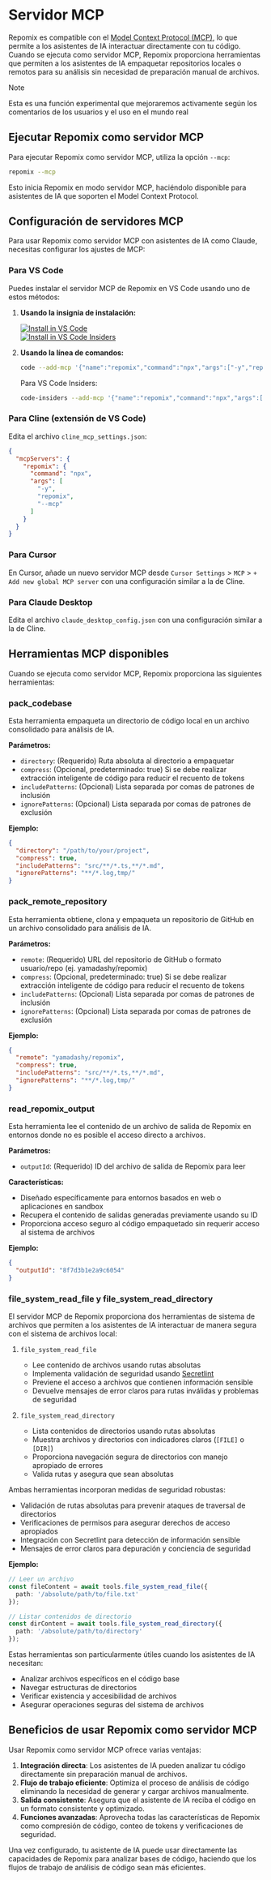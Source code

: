# Servidor MCP

Repomix es compatible con el [Model Context Protocol (MCP)](https://modelcontextprotocol.io), lo que permite a los asistentes de IA interactuar directamente con tu código. Cuando se ejecuta como servidor MCP, Repomix proporciona herramientas que permiten a los asistentes de IA empaquetar repositorios locales o remotos para su análisis sin necesidad de preparación manual de archivos.

> [!NOTE]  
> Esta es una función experimental que mejoraremos activamente según los comentarios de los usuarios y el uso en el mundo real

## Ejecutar Repomix como servidor MCP

Para ejecutar Repomix como servidor MCP, utiliza la opción `--mcp`:

```bash
repomix --mcp
```

Esto inicia Repomix en modo servidor MCP, haciéndolo disponible para asistentes de IA que soporten el Model Context Protocol.

## Configuración de servidores MCP

Para usar Repomix como servidor MCP con asistentes de IA como Claude, necesitas configurar los ajustes de MCP:

### Para VS Code

Puedes instalar el servidor MCP de Repomix en VS Code usando uno de estos métodos:

1. **Usando la insignia de instalación:**

   [![Install in VS Code](https://img.shields.io/badge/VS_Code-VS_Code?style=flat-square&label=Install%20Server&color=0098FF)](vscode:mcp/install?%7B%22name%22%3A%22repomix%22%2C%22command%22%3A%22npx%22%2C%22args%22%3A%5B%22-y%22%2C%22repomix%22%2C%22--mcp%22%5D%7D)<br>
   [![Install in VS Code Insiders](https://img.shields.io/badge/VS_Code_Insiders-VS_Code_Insiders?style=flat-square&label=Install%20Server&color=24bfa5)](vscode-insiders:mcp/install?%7B%22name%22%3A%22repomix%22%2C%22command%22%3A%22npx%22%2C%22args%22%3A%5B%22-y%22%2C%22repomix%22%2C%22--mcp%22%5D%7D)

2. **Usando la línea de comandos:**

   ```bash
   code --add-mcp '{"name":"repomix","command":"npx","args":["-y","repomix","--mcp"]}'
   ```

   Para VS Code Insiders:
   ```bash
   code-insiders --add-mcp '{"name":"repomix","command":"npx","args":["-y","repomix","--mcp"]}'
   ```

### Para Cline (extensión de VS Code)

Edita el archivo `cline_mcp_settings.json`:

```json
{
  "mcpServers": {
    "repomix": {
      "command": "npx",
      "args": [
        "-y",
        "repomix",
        "--mcp"
      ]
    }
  }
}
```

### Para Cursor

En Cursor, añade un nuevo servidor MCP desde `Cursor Settings` > `MCP` > `+ Add new global MCP server` con una configuración similar a la de Cline.

### Para Claude Desktop

Edita el archivo `claude_desktop_config.json` con una configuración similar a la de Cline.

## Herramientas MCP disponibles

Cuando se ejecuta como servidor MCP, Repomix proporciona las siguientes herramientas:

### pack_codebase

Esta herramienta empaqueta un directorio de código local en un archivo consolidado para análisis de IA.

**Parámetros:**
- `directory`: (Requerido) Ruta absoluta al directorio a empaquetar
- `compress`: (Opcional, predeterminado: true) Si se debe realizar extracción inteligente de código para reducir el recuento de tokens
- `includePatterns`: (Opcional) Lista separada por comas de patrones de inclusión
- `ignorePatterns`: (Opcional) Lista separada por comas de patrones de exclusión

**Ejemplo:**
```json
{
  "directory": "/path/to/your/project",
  "compress": true,
  "includePatterns": "src/**/*.ts,**/*.md",
  "ignorePatterns": "**/*.log,tmp/"
}
```

### pack_remote_repository

Esta herramienta obtiene, clona y empaqueta un repositorio de GitHub en un archivo consolidado para análisis de IA.

**Parámetros:**
- `remote`: (Requerido) URL del repositorio de GitHub o formato usuario/repo (ej. yamadashy/repomix)
- `compress`: (Opcional, predeterminado: true) Si se debe realizar extracción inteligente de código para reducir el recuento de tokens
- `includePatterns`: (Opcional) Lista separada por comas de patrones de inclusión
- `ignorePatterns`: (Opcional) Lista separada por comas de patrones de exclusión

**Ejemplo:**
```json
{
  "remote": "yamadashy/repomix",
  "compress": true,
  "includePatterns": "src/**/*.ts,**/*.md",
  "ignorePatterns": "**/*.log,tmp/"
}
```

### read_repomix_output

Esta herramienta lee el contenido de un archivo de salida de Repomix en entornos donde no es posible el acceso directo a archivos.

**Parámetros:**
- `outputId`: (Requerido) ID del archivo de salida de Repomix para leer

**Características:**
- Diseñado específicamente para entornos basados en web o aplicaciones en sandbox
- Recupera el contenido de salidas generadas previamente usando su ID
- Proporciona acceso seguro al código empaquetado sin requerir acceso al sistema de archivos

**Ejemplo:**
```json
{
  "outputId": "8f7d3b1e2a9c6054"
}
```

### file_system_read_file y file_system_read_directory

El servidor MCP de Repomix proporciona dos herramientas de sistema de archivos que permiten a los asistentes de IA interactuar de manera segura con el sistema de archivos local:

1. `file_system_read_file`
   - Lee contenido de archivos usando rutas absolutas
   - Implementa validación de seguridad usando [Secretlint](https://github.com/secretlint/secretlint)
   - Previene el acceso a archivos que contienen información sensible
   - Devuelve mensajes de error claros para rutas inválidas y problemas de seguridad

2. `file_system_read_directory`
   - Lista contenidos de directorios usando rutas absolutas
   - Muestra archivos y directorios con indicadores claros (`[FILE]` o `[DIR]`)
   - Proporciona navegación segura de directorios con manejo apropiado de errores
   - Valida rutas y asegura que sean absolutas

Ambas herramientas incorporan medidas de seguridad robustas:
- Validación de rutas absolutas para prevenir ataques de traversal de directorios
- Verificaciones de permisos para asegurar derechos de acceso apropiados
- Integración con Secretlint para detección de información sensible
- Mensajes de error claros para depuración y conciencia de seguridad

**Ejemplo:**
```typescript
// Leer un archivo
const fileContent = await tools.file_system_read_file({
  path: '/absolute/path/to/file.txt'
});

// Listar contenidos de directorio
const dirContent = await tools.file_system_read_directory({
  path: '/absolute/path/to/directory'
});
```

Estas herramientas son particularmente útiles cuando los asistentes de IA necesitan:
- Analizar archivos específicos en el código base
- Navegar estructuras de directorios
- Verificar existencia y accesibilidad de archivos
- Asegurar operaciones seguras del sistema de archivos

## Beneficios de usar Repomix como servidor MCP

Usar Repomix como servidor MCP ofrece varias ventajas:

1. **Integración directa**: Los asistentes de IA pueden analizar tu código directamente sin preparación manual de archivos.
2. **Flujo de trabajo eficiente**: Optimiza el proceso de análisis de código eliminando la necesidad de generar y cargar archivos manualmente.
3. **Salida consistente**: Asegura que el asistente de IA reciba el código en un formato consistente y optimizado.
4. **Funciones avanzadas**: Aprovecha todas las características de Repomix como compresión de código, conteo de tokens y verificaciones de seguridad.

Una vez configurado, tu asistente de IA puede usar directamente las capacidades de Repomix para analizar bases de código, haciendo que los flujos de trabajo de análisis de código sean más eficientes.
